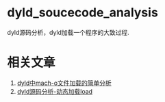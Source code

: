 # dyld_soucecode_analysis
dyld源码分析，dyld加载一个程序的大致过程.

# 相关文章
1. [dyld中mach-o文件加载的简单分析](http://turingh.github.io/2016/03/01/dyld%E4%B8%ADmacho%E5%8A%A0%E8%BD%BD%E7%9A%84%E7%AE%80%E5%8D%95%E5%88%86%E6%9E%90/)
2. [dyld源码分析-动态加载load](http://turingh.github.io/2016/03/16/dyld%E6%BA%90%E7%A0%81%E5%88%86%E6%9E%90load/)
